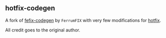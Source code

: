 ## hotfix-codegen

A fork of [fefix-codegen](https://github.com/ferrumfix/ferrumfix/tree/develop/crates/fefix-codegen)
by `FerrumFIX` with very few modifications for
[hotfix](https://crates.io/crates/hotfix).

All credit goes to the original author.

